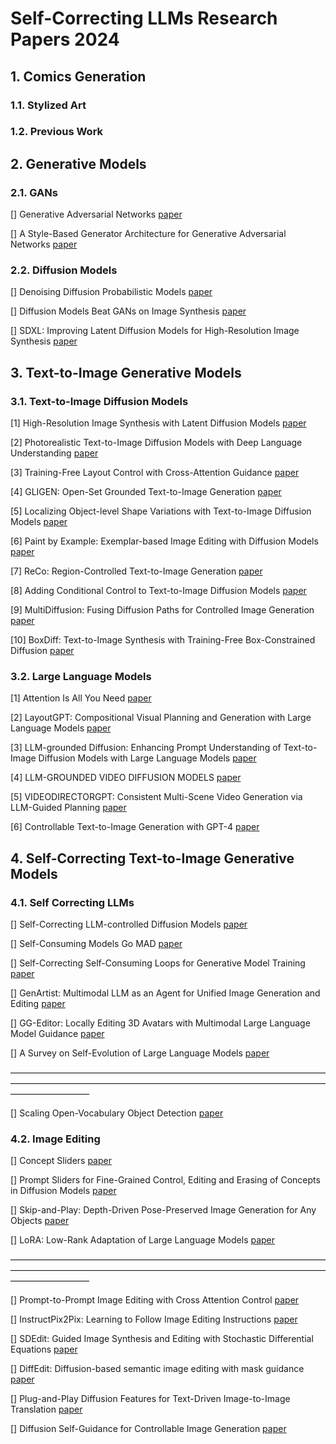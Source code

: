 # Self-Correcting LLMs Research Papers 2024

## 1. Comics Generation
### 1.1. Stylized Art

### 1.2. Previous Work

## 2. Generative Models
### 2.1. GANs
[] Generative Adversarial Networks [paper](https://arxiv.org/pdf/1406.2661)

[] A Style-Based Generator Architecture for Generative Adversarial Networks [paper](https://arxiv.org/pdf/1812.04948)

### 2.2. Diffusion Models
[] Denoising Diffusion Probabilistic Models [paper](https://arxiv.org/pdf/2006.11239)

[] Diffusion Models Beat GANs on Image Synthesis [paper](https://arxiv.org/abs/2105.05233)

[] SDXL: Improving Latent Diffusion Models for High-Resolution Image Synthesis [paper](https://arxiv.org/pdf/2307.01952)

## 3. Text-to-Image Generative Models
### 3.1. Text-to-Image Diffusion Models
[1] High-Resolution Image Synthesis with Latent Diffusion Models [paper](https://arxiv.org/pdf/2112.10752)

[2] Photorealistic Text-to-Image Diffusion Models with Deep Language Understanding [paper](https://arxiv.org/abs/2205.11487)

[3] Training-Free Layout Control with Cross-Attention Guidance [paper](https://arxiv.org/pdf/2304.03373)

[4] GLIGEN: Open-Set Grounded Text-to-Image Generation [paper](https://arxiv.org/pdf/2301.07093)

[5] Localizing Object-level Shape Variations with Text-to-Image Diffusion Models [paper](https://arxiv.org/pdf/2303.11306)

[6] Paint by Example: Exemplar-based Image Editing with Diffusion Models [paper](https://arxiv.org/pdf/2211.13227)

[7] ReCo: Region-Controlled Text-to-Image Generation [paper](https://arxiv.org/pdf/2211.15518)

[8] Adding Conditional Control to Text-to-Image Diffusion Models [paper](https://arxiv.org/pdf/2302.05543)

[9] MultiDiffusion: Fusing Diffusion Paths for Controlled Image Generation [paper](https://arxiv.org/abs/2302.08113)

[10] BoxDiff: Text-to-Image Synthesis with Training-Free Box-Constrained Diffusion [paper](https://arxiv.org/abs/2307.10816)

### 3.2. Large Language Models
[1] Attention Is All You Need [paper](https://arxiv.org/pdf/1706.03762)

[2] LayoutGPT: Compositional Visual Planning and Generation with Large Language Models [paper](https://arxiv.org/pdf/2305.15393)

[3] LLM-grounded Diffusion: Enhancing Prompt Understanding of Text-to-Image Diffusion Models with Large Language Models [paper](https://arxiv.org/pdf/2305.13655)

[4] LLM-GROUNDED VIDEO DIFFUSION MODELS [paper](https://arxiv.org/pdf/2309.17444)

[5] VIDEODIRECTORGPT: Consistent Multi-Scene Video Generation via LLM-Guided Planning [paper](https://arxiv.org/pdf/2309.15091)

[6] Controllable Text-to-Image Generation with GPT-4 [paper](https://arxiv.org/pdf/2305.18583)

## 4. Self-Correcting Text-to-Image Generative Models
### 4.1. Self Correcting LLMs
[] Self-Correcting LLM-controlled Diffusion Models [paper](https://arxiv.org/pdf/2311.16090)

[] Self-Consuming Models Go MAD [paper](https://arxiv.org/pdf/2307.01850)
 
[] Self-Correcting Self-Consuming Loops for Generative Model Training [paper](https://arxiv.org/pdf/2402.07087)
 
[] GenArtist: Multimodal LLM as an Agent for Unified Image Generation and Editing [paper](https://arxiv.org/pdf/2407.05600)
 
[] GG-Editor: Locally Editing 3D Avatars with Multimodal Large Language Model Guidance [paper](https://openreview.net/pdf?id=31rrsYnriG)

[] A Survey on Self-Evolution of Large Language Models [paper](https://arxiv.org/pdf/2404.14387)

—————————————————————————————————————————————————————————————————————————————————

[] Scaling Open-Vocabulary Object Detection [paper](https://arxiv.org/abs/2306.09683)

### 4.2. Image Editing
[] Concept Sliders [paper](https://arxiv.org/pdf/2311.12092)

[] Prompt Sliders for Fine-Grained Control, Editing and Erasing of Concepts in Diffusion Models [paper](https://arxiv.org/pdf/2409.16535)
 
[] Skip-and-Play: Depth-Driven Pose-Preserved Image Generation for Any Objects [paper](https://arxiv.org/pdf/2409.02653)

[] LoRA: Low-Rank Adaptation of Large Language Models [paper](https://arxiv.org/pdf/2106.09685)

—————————————————————————————————————————————————————————————————————————————————

[] Prompt-to-Prompt Image Editing with Cross Attention Control [paper](https://arxiv.org/pdf/2208.01626)

[] InstructPix2Pix: Learning to Follow Image Editing Instructions [paper](https://arxiv.org/abs/2211.09800)

[] SDEdit: Guided Image Synthesis and Editing with Stochastic Differential Equations [paper](https://arxiv.org/abs/2108.01073)

[] DiffEdit: Diffusion-based semantic image editing with mask guidance [paper](https://arxiv.org/abs/2210.11427)

[] Plug-and-Play Diffusion Features for Text-Driven Image-to-Image Translation [paper](https://arxiv.org/abs/2211.12572)

[] Diffusion Self-Guidance for Controllable Image Generation [paper](https://arxiv.org/abs/2306.00986)
